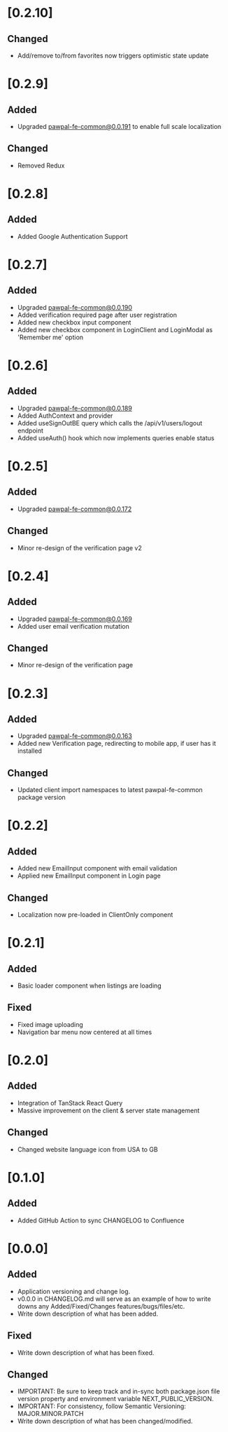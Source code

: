 # [0.2.10]

## Changed

- Add/remove to/from favorites now triggers optimistic state update

# [0.2.9]

## Added

- Upgraded pawpal-fe-common@0.0.191 to enable full scale localization

## Changed

- Removed Redux

# [0.2.8]

## Added

- Added Google Authentication Support

# [0.2.7]

## Added

- Upgraded pawpal-fe-common@0.0.190
- Added verification required page after user registration
- Added new checkbox input component
- Added new checkbox component in LoginClient and LoginModal as 'Remember me' option

# [0.2.6]

## Added

- Upgraded pawpal-fe-common@0.0.189
- Added AuthContext and provider
- Added useSignOutBE query which calls the /api/v1/users/logout endpoint
- Added useAuth() hook which now implements queries enable status

# [0.2.5]

## Added

- Upgraded pawpal-fe-common@0.0.172

## Changed

- Minor re-design of the verification page v2

# [0.2.4]

## Added

- Upgraded pawpal-fe-common@0.0.169
- Added user email verification mutation

## Changed

- Minor re-design of the verification page

# [0.2.3]

## Added

- Upgraded pawpal-fe-common@0.0.163
- Added new Verification page, redirecting to mobile app, if user has it installed

## Changed

- Updated client import namespaces to latest pawpal-fe-common package version

# [0.2.2]

## Added

- Added new EmailInput component with email validation
- Applied new EmailInput component in Login page

## Changed

- Localization now pre-loaded in ClientOnly component

# [0.2.1]

## Added

- Basic loader component when listings are loading

## Fixed

- Fixed image uploading
- Navigation bar menu now centered at all times

# [0.2.0]

## Added

- Integration of TanStack React Query
- Massive improvement on the client & server state management

## Changed

- Changed website language icon from USA to GB

# [0.1.0]

## Added

- Added GitHub Action to sync CHANGELOG to Confluence

# [0.0.0]

## Added

- Application versioning and change log.
- v0.0.0 in CHANGELOG.md will serve as an example of how to write downs any Added/Fixed/Changes features/bugs/files/etc.
- Write down description of what has been added.

## Fixed

- Write down description of what has been fixed.

## Changed

- IMPORTANT: Be sure to keep track and in-sync both package.json file version property and environment variable NEXT_PUBLIC_VERSION.
- IMPORTANT: For consistency, follow Semantic Versioning: MAJOR.MINOR.PATCH
- Write down description of what has been changed/modified.
